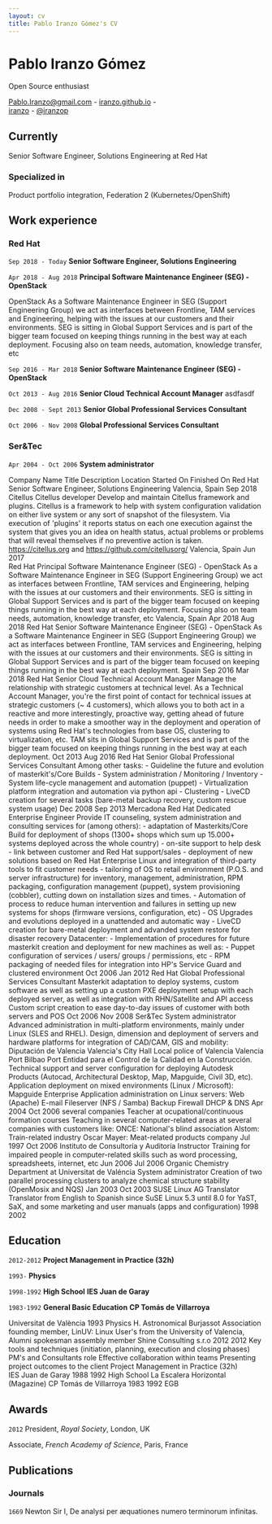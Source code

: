 ```yaml
---
layout: cv
title: Pablo Iranzo Gómez's CV
---
```

# Pablo Iranzo Gómez
Open Source enthusiast

<div id="webaddress">
<a href="mailto:Pablo.Iranzo@gmail.com">Pablo.Iranzo@gmail.com</a> - <a href="https://iranzo.github.io"><i class="fas fa-home"></i>iranzo.github.io</a> - 
  <br/>
  <a href="https://github.com/iranzo"><i class="fab fa-github"></i>iranzo</a> - <a href="https://twitter.com/iranzop"><i class="fab fa-twitter"></i>@iranzop</a>
</div>


## Currently

Senior Software Engineer, Solutions Engineering at Red Hat

### Specialized in

Product portfolio integration, Federation 2 (Kubernetes/OpenShift)

## Work experience

### Red Hat
`Sep 2018 - Today`
__Senior Software Engineer, Solutions Engineering__

`Apr 2018 - Aug 2018`
__Principal Software Maintenance Engineer (SEG) - OpenStack__

OpenStack	As a Software Maintenance Engineer in SEG (Support Engineering Group) we act as interfaces between Frontline, TAM services and Engineering, helping with the issues at our customers and their environments.  SEG is sitting in Global Support Services and is part of the bigger team focused on keeping things running in the best way at each deployment. Focusing also on team needs, automation, knowledge transfer, etc


`Sep 2016 - Mar 2018`
__Senior Software Maintenance Engineer (SEG) - OpenStack__

`Oct 2013 - Aug 2016`
__Senior Cloud Technical Account Manager__
asdfasdf

`Dec 2008 - Sept 2013`
__Senior Global  Professional Services Consultant__

`Oct 2006 - Nov 2008`
__Global Professional Services Consultant__

### Ser&Tec
`Apr 2004 - Oct 2006`
__System administrator__

Company Name	Title	Description	Location	Started On	Finished On
Red Hat	Senior Software Engineer, Solutions Engineering		Valencia, Spain	Sep 2018	
Citellus	Citellus developer	Develop and maintain Citellus framework and plugins.   Citellus is a framework to help with system configuration validation on either live system or any sort of snapshot of the filesystem.  Via execution of 'plugins' it reports status on each one execution against the system that gives you an idea on health status, actual problems or problems that will reveal themselves if no preventive action is taken.  https://citellus.org and https://github.com/citellusorg/	Valencia, Spain	Jun 2017	
Red Hat	Principal Software Maintenance Engineer (SEG) - OpenStack	As a Software Maintenance Engineer in SEG (Support Engineering Group) we act as interfaces between Frontline, TAM services and Engineering, helping with the issues at our customers and their environments.  SEG is sitting in Global Support Services and is part of the bigger team focused on keeping things running in the best way at each deployment. Focusing also on team needs, automation, knowledge transfer, etc	Valencia, Spain	Apr 2018	Aug 2018
Red Hat	Senior Software Maintenance Engineer (SEG) - OpenStack	As a Software Maintenance Engineer in SEG (Support Engineering Group) we act as interfaces between Frontline, TAM services and Engineering, helping with the issues at our customers and their environments.  SEG is sitting in Global Support Services and is part of the bigger team focused on keeping things running in the best way at each deployment.	Spain	Sep 2016	Mar 2018
Red Hat	Senior Cloud Technical Account Manager	Manage the relationship with strategic customers at technical level.  As a Technical Account Manager, you're the first point of contact for technical issues at strategic customers (~ 4 customers), which allows you to both act in a reactive and more interestingly, proactive way, getting ahead of future needs in order to make a smoother way in the deployment and operation of systems using Red Hat's technologies from base OS, clustering to virtualization, etc.  TAM sits in Global Support Services and is part of the bigger team focused on keeping things running in the best way at each deployment.		Oct 2013	Aug 2016
Red Hat	Senior Global Professional Services Consultant	Among other tasks: - Guideline the future and evolution of masterkit's/Core Builds - System administration / Monitoring / Inventory - System life-cycle management and automation (puppet) - Virtualization platform integration and automation via python api - Clustering - LiveCD creation for several tasks (bare-metal backup recovery, custom rescue system usage)		Dec 2008	Sep 2013
Mercadona	Red Hat Dedicated Enterprise Engineer	Provide IT counseling, system administration and consulting services for (among others): - adaptation of Masterkits/Core Build for deployment of shops (1300+ shops which sum up 15.000+ systems deployed across the whole country) - on-site support to help desk - link between customer and Red Hat support/sales - deployment of new solutions based on Red Hat Enterprise Linux and integration of third-party tools to fit customer needs - tailoring of OS to retail environment (P.O.S. and server infrastructure) for inventory, management, administration, RPM packaging, configuration management (puppet), system provisioning (cobbler), cutting down on installation sizes and times. - Automation of process to reduce human intervention and failures in setting up new systems for shops (firmware versions, configuration, etc) - OS Upgrades and evolutions deployed in a unattended and automatic way - LiveCD creation for bare-metal deployment and advanded system restore for disaster recovery  Datacenter: - Implementation of procedures for future masterkit creation and deployment for new machines as well as: - Puppet configuration of services / users/ groups / permissions, etc - RPM packaging of needed files for integration into HP's Service Guard and clustered environment		Oct 2006	Jan 2012
Red Hat	Global Professional Services Consultant	Masterkit adaptation to deploy systems, custom software as well as setting up a custom PXE deployment setup with each deployed server, as well as integration with RHN/Satellite and API access  Custom script creation to ease day-to-day issues of customer with both servers and POS		Oct 2006	Nov 2008
Ser&Tec	System administrator	Advanced administration in multi-platform environments, mainly under Linux (SLES and RHEL). Design, dimension and deployment of servers and hardware platforms for integration of CAD/CAM, GIS and mobility: Diputación de Valencia Valencia's City Hall Local police of Valencia Valencia Port Bilbao Port Entidad para el Control de la Calidad en la Construcción.  Technical support and server configuration for deploying Autodesk Products (Autocad, Architectural Desktop, Map, Mapguide, Civil 3D, etc). Application deployment on mixed environments (Linux / Microsoft): Mapguide Enterprise  Application administration on Linux servers: Web (Apache) E-mail Fileserver (NFS / Samba) Backup Firewall DHCP & DNS		Apr 2004	Oct 2006
several companies	Teacher at ocupational/continuous formation courses	Teaching in several computer-related areas at several companies with customers like:  ONCE: National's blind association Alstom: Train-related industry Oscar Mayer: Meat-related products company		Jul 1997	Oct 2006
Instituto de Consultoría y Auditoría	Instructor	Training for impaired people in computer-related skills such as word processing, spreadsheets, internet, etc		Jun 2006	Jul 2006
Organic Chemistry Department at Universitat de Valéncia	System administrator	Creation of two parallel processing clusters to analyze chemical structure stability (OpenMosix and NQS)		Jan 2003	Oct 2003
SUSE Linux AG	Translator	Translator from English to Spanish since SuSE Linux 5.3 until 8.0 for YaST, SaX, and some marketing and user manuals (apps and configuration)		1998	2002



## Education


`2012-2012`
__Project Management in Practice (32h)__ 


`1993-`
__Physics__

`1998-1992`
__High School__ **IES Juan de Garay**

`1983-1992`
__General Basic Education__ **CP Tomás de Villarroya**

Universitat de València	1993			Physics	H. Astronomical Burjassot Association founding member, LinUV: Linux User's from the University of Valencia,  Alumni spokesman assembly member
Shine Consulting s.r.o	2012	2012	Key tools and techniques (initiation, planning, execution and closing phases) PM's and Consultants role Effective collaboration within teams Presenting project outcomes to the client	Project Management in Practice (32h)	
IES Juan de Garay	1988	1992		High School	La Escalera Horizontal (Magazine)
CP Tomás de Villarroya	1983	1992		EGB	



## Awards

`2012`
President, *Royal Society*, London, UK

Associate, *French Academy of Science*, Paris, France



## Publications

<!-- A list is also available [online](http://scholar.google.co.uk/citations?user=LTOTl0YAAAAJ) -->

### Journals

`1669`
Newton Sir I, De analysi per æquationes numero terminorum infinitas. 


<!-- ### Footer

Last updated: May 2013 -->
